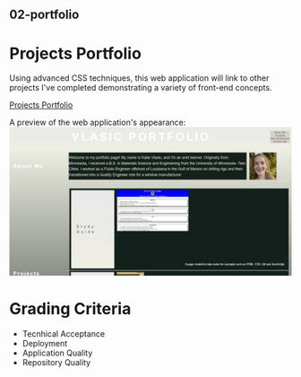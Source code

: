 ## 02-portfolio

# Projects Portfolio

Using advanced CSS techniques, this web application will link to other projects I've completed demonstrating a variety of front-end concepts.

[Projects Portfolio](https://katievlasic.github.io/02-portfolio/)

A preview of the web application's appearance:
![portfolio page preview](./assets/images/portfolio-preview.jpg)

# Grading Criteria

- Tecnhical Acceptance
- Deployment
- Application Quality
- Repository Quality
